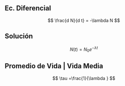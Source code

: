 
## Ec. Diferencial


$$
	 \frac{d N}{d t} = -\lambda N 
$$

## Solución


$$
	 N(t) = N_0 e^{-\lambda t} 
$$

## Promedio de Vida | Vida Media


$$
	 \tau =\frac{1}{\lambda } 
$$
